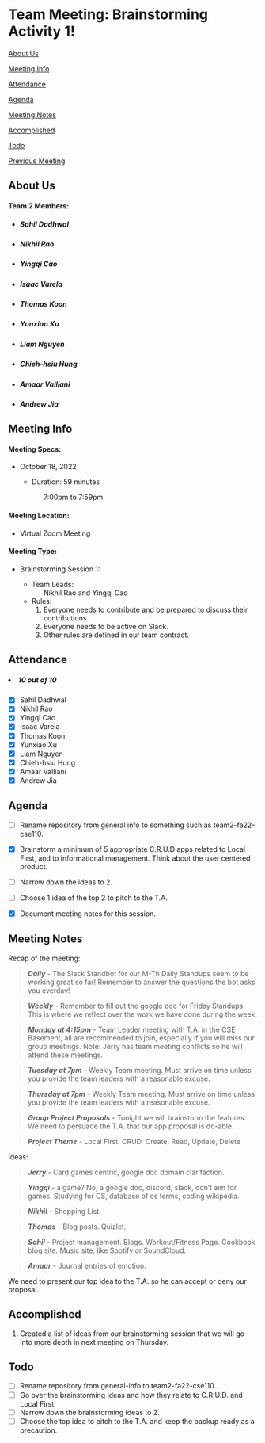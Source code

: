 # Team Meeting: Brainstorming Activity 1!

[About Us](#about-us)

[Meeting Info](#meeting-info)

[Attendance](#attendance)

[Agenda](#agenda)

[Meeting Notes](#meeting-notes)

[Accomplished](#accomplished)

[Todo](#todo)

[Previous Meeting](https://github.com/cse110-fa22-group2/team2-fa22-cse110/blob/main/admin/meetings/101122-kickoff.md)

## **About Us**

#### Team 2 Members:
<ul>

##### <li> *Sahil Dadhwal* </li>
##### <li> *Nikhil Rao* </li>
##### <li> *Yingqi Cao* </li>
##### <li> *Isaac Varela* </li>
##### <li> *Thomas Koon* </li>
##### <li> *Yunxiao Xu* </li> 
##### <li> *Liam Nguyen* </li>
##### <li> *Chieh-hsiu Hung* </li>
##### <li> *Amaar Valliani* </li>
##### <li> *Andrew Jia* </li>
  
</ul>

## **Meeting Info**
#### Meeting Specs: 
<ul>
  <li>October 18, 2022</li>
  <ul>
  <li>Duration: 59 minutes</li>
    <ol>7:00pm to 7:59pm<ol>
  </ul>
</ul>

#### Meeting Location: 
<ul>
  <li>Virtual Zoom Meeting</li>
</ul>

#### Meeting Type: 
<ul>
  <li>Brainstorming Session 1:</li>
  <ul>
    <li>
    Team Leads: 
    <ol>
      Nikhil Rao and Yingqi Cao
    </ol>
    </li>
    <li>
    Rules: 
    <ol>
      <li>
        Everyone needs to contribute and be prepared to discuss their contributions.
      </li>
      <li>
        Everyone needs to be active on Slack.
      </li>
      <li>
        Other rules are defined in our team contract.
      </li>
    </ol>
    </li>
  </ul>
</ul>	

## **Attendance**
##### <li> *10 out of 10* </li>
- [x] Sahil Dadhwal
- [x] Nikhil Rao
- [x] Yingqi Cao
- [x] Isaac Varela
- [x] Thomas Koon
- [x] Yunxiao Xu
- [x] Liam Nguyen
- [x] Chieh-hsiu Hung
- [x] Amaar Valliani
- [x] Andrew Jia

## **Agenda**
- [ ] Rename repository from general info to something such as team2-fa22-cse110.
- [x] Brainstorm a minimum of 5 appropriate C.R.U.D apps related to Local First, and to informational management. Think about the user centered product.
- [ ] Narrow down the ideas to 2.
- [ ] Choose 1 idea of the top 2 to pitch to the T.A.
- [x] Document meeting notes for this session.






## **Meeting Notes**
Recap of the meeting:

> ***Daily*** - The Slack Standbot for our M-Th Daily Standups seem to be working great so far! Remember to answer the questions the bot asks you everday!
 
> ***Weekly*** - Remember to fill out the google doc for Friday Standups. This is where we reflect over the work we have done during the week.

> ***Monday at 4:15pm*** - Team Leader meeting with T.A. in the CSE Basement, all are recommended to join, especially if you will miss our group meetings. Note: Jerry has team meeting conflicts so he will attend these meetings.

> ***Tuesday at 7pm*** - Weekly Team meeting. Must arrive on time unless you provide the team leaders with a reasonable excuse.

> ***Thursday at 7pm*** - Weekly Team meeting. Must arrive on time unless you provide the team leaders with a reasonable excuse.


> ***Group Project Proposals*** - Tonight we will brainstorm the features. We need to persuade the T.A. that our app proposal is do-able.

> ***Project Theme*** - Local First. CRUD: Create, Read, Update, Delete

Ideas:

> ***Jerry*** - Card games centric, google doc domain clarifaction.

> ***Yingqi*** - a game? No, a google doc, discord, slack, don’t aim for games. Studying for CS, database of cs terms, coding wikipedia.

> ***Nikhil*** - Shopping List.

> ***Thomas*** - Blog posts. Quizlet.

> ***Sahil*** - Project management. Blogs. Workout/Fitness Page. Cookbook blog site. Music site, like Spotify or SoundCloud.

> ***Amaar*** - Journal entries of emotion.


We need to present our top idea to the T.A. so he can accept or deny our proposal.

## **Accomplished**
<ol>
  <li>
    Created a list of ideas from our brainstorming session that we will go into more depth in next meeting on Thursday.
  </li>
</ol>


## **Todo**
- [ ] Rename repository from general-info to team2-fa22-cse110.
- [ ] Go over the brainstorming ideas and how they relate to C.R.U.D. and Local First.
- [ ] Narrow down the brainstorming ideas to 2.
- [ ] Choose the top idea to pitch to the T.A. and keep the backup ready as a precaution.
